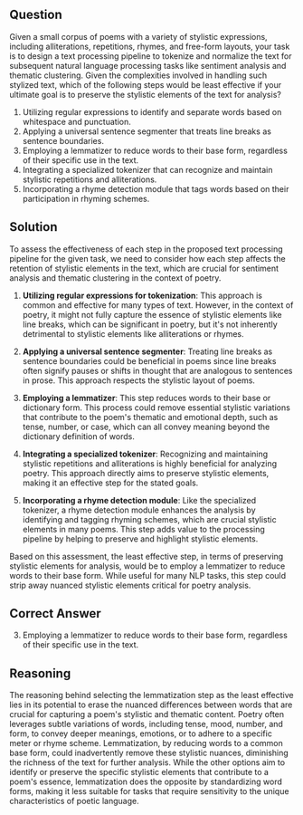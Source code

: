 ## Question
Given a small corpus of poems with a variety of stylistic expressions, including alliterations, repetitions, rhymes, and free-form layouts, your task is to design a text processing pipeline to tokenize and normalize the text for subsequent natural language processing tasks like sentiment analysis and thematic clustering. Given the complexities involved in handling such stylized text, which of the following steps would be least effective if your ultimate goal is to preserve the stylistic elements of the text for analysis?

1. Utilizing regular expressions to identify and separate words based on whitespace and punctuation.
2. Applying a universal sentence segmenter that treats line breaks as sentence boundaries.
3. Employing a lemmatizer to reduce words to their base form, regardless of their specific use in the text.
4. Integrating a specialized tokenizer that can recognize and maintain stylistic repetitions and alliterations.
5. Incorporating a rhyme detection module that tags words based on their participation in rhyming schemes.

## Solution
To assess the effectiveness of each step in the proposed text processing pipeline for the given task, we need to consider how each step affects the retention of stylistic elements in the text, which are crucial for sentiment analysis and thematic clustering in the context of poetry.

1. **Utilizing regular expressions for tokenization**: This approach is common and effective for many types of text. However, in the context of poetry, it might not fully capture the essence of stylistic elements like line breaks, which can be significant in poetry, but it's not inherently detrimental to stylistic elements like alliterations or rhymes.

2. **Applying a universal sentence segmenter**: Treating line breaks as sentence boundaries could be beneficial in poems since line breaks often signify pauses or shifts in thought that are analogous to sentences in prose. This approach respects the stylistic layout of poems.

3. **Employing a lemmatizer**: This step reduces words to their base or dictionary form. This process could remove essential stylistic variations that contribute to the poem's thematic and emotional depth, such as tense, number, or case, which can all convey meaning beyond the dictionary definition of words.

4. **Integrating a specialized tokenizer**: Recognizing and maintaining stylistic repetitions and alliterations is highly beneficial for analyzing poetry. This approach directly aims to preserve stylistic elements, making it an effective step for the stated goals.

5. **Incorporating a rhyme detection module**: Like the specialized tokenizer, a rhyme detection module enhances the analysis by identifying and tagging rhyming schemes, which are crucial stylistic elements in many poems. This step adds value to the processing pipeline by helping to preserve and highlight stylistic elements.

Based on this assessment, the least effective step, in terms of preserving stylistic elements for analysis, would be to employ a lemmatizer to reduce words to their base form. While useful for many NLP tasks, this step could strip away nuanced stylistic elements critical for poetry analysis.

## Correct Answer
3. Employing a lemmatizer to reduce words to their base form, regardless of their specific use in the text.

## Reasoning
The reasoning behind selecting the lemmatization step as the least effective lies in its potential to erase the nuanced differences between words that are crucial for capturing a poem's stylistic and thematic content. Poetry often leverages subtle variations of words, including tense, mood, number, and form, to convey deeper meanings, emotions, or to adhere to a specific meter or rhyme scheme. Lemmatization, by reducing words to a common base form, could inadvertently remove these stylistic nuances, diminishing the richness of the text for further analysis. While the other options aim to identify or preserve the specific stylistic elements that contribute to a poem's essence, lemmatization does the opposite by standardizing word forms, making it less suitable for tasks that require sensitivity to the unique characteristics of poetic language.